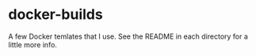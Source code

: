 # docker-builds

A few Docker temlates that I use. See the README in each directory for a little more info.
